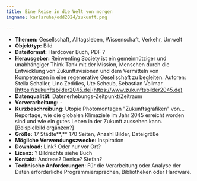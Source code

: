```yaml
---
title: Eine Reise in die Welt von morgen
imgname: karlsruhe/odd2024/zukunft.png

---
```


- **Themen:** Gesellschaft, Alltagsleben, Wissenschaft, Verkehr, Umwelt
- **Objekttyp:** Bild
- **Dateiformat:** Hardcover Buch, PDF ?
- **Herausgeber:** Reinventing Society ist ein gemeinnütziger und unabhängiger Think Tank mit der Mission, Menschen durch die Entwicklung von Zukunftsvisionen und dem Vermitteln von Kompetenzen in eine regenerative Gesellschaft zu begleiten. Autoren: Stella Schaller, Lino Zeddies, Ute Scheub, Sebastian Vollmar [https://zukunftsbilder2045.de](https://www.zukunftsbilder2045.de) 
- **Datenqualität:** Datenerhebungs-Zeitpunkt/Zeitraum
- **Vorverarbeitung:** -
- **Kurzbeschreibung:** Utopie Photomontagen "Zukunftsgrafiken" von... Reportage, wie die globalen Klimaziele im Jahr 2045 erreicht worden sind und wie ein gutes Leben in der Zukunft aussehen kann. \[Beispielbild ergänzen?\]
- **Größe:** 17 Städte**,** 170 Seiten, Anzahl Bilder, Dateigröße
- **Mögliche Verwendungszwecke:** Inspiration
- **Download:** Link? Oder nur vor Ort?
- **Lizenz:** ? Bildrechte siehe Buch
- **Kontakt:** Andreas? Denise? Stefan?
- **Technische Anforderungen**: Für die Verarbeitung oder Analyse der Daten erforderliche Programmiersprachen, Bibliotheken oder Hardware.

